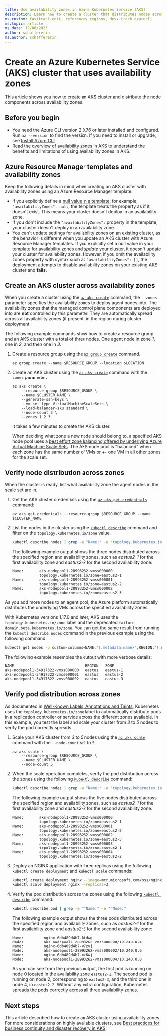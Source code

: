 ```yaml
---
title: Use availability zones in Azure Kubernetes Service (AKS)
description: Learn how to create a cluster that distributes nodes across availability zones in Azure Kubernetes Service (AKS)
ms.custom: fasttrack-edit, references_regions, devx-track-azurecli
ms.topic: article
ms.date: 12/06/2023
author: schaffererin
ms.author: schaffererin
---
```


# Create an Azure Kubernetes Service (AKS) cluster that uses availability zones

This article shows you how to create an AKS cluster and distribute the node components across availability zones.

## Before you begin

* You need the Azure CLI version 2.0.76 or later installed and configured. Run `az --version` to find the version. If you need to install or upgrade, see [Install Azure CLI][install-azure-cli].
* Read the [overview of availability zones in AKS](./availability-zones-overview.md) to understand the benefits and limitations of using availability zones in AKS.

## Azure Resource Manager templates and availability zones

Keep the following details in mind when creating an AKS cluster with availability zones using an Azure Resource Manager template:

* If you explicitly define a [null value in a template][arm-template-null], for example, `"availabilityZones": null`, the template treats the property as if it doesn't exist. This means your cluster doesn't deploy in an availability zone.
* If you don't include the `"availabilityZones":` property in the template, your cluster doesn't deploy in an availability zone.
* You can't update settings for availability zones on an existing cluster, as the behavior is different when you update an AKS cluster with Azure Resource Manager templates. If you explicitly set a null value in your template for availability zones and *update* your cluster, it doesn't update your cluster for availability zones. However, if you omit the availability zones property with syntax such as `"availabilityZones": []`, the deployment attempts to disable availability zones on your existing AKS cluster and **fails**.

## Create an AKS cluster across availability zones

When you create a cluster using the [`az aks create`][az-aks-create] command, the `--zones` parameter specifies the availability zones to deploy agent nodes into. The availability zones that the managed control plane components are deployed into are **not** controlled by this parameter. They are automatically spread across all availability zones (if present) in the region during cluster deployment.

The following example commands show how to create a resource group and an AKS cluster with a total of three nodes. One agent node in zone *1*, one in *2*, and then one in *3*.

1. Create a resource group using the [`az group create`][az-group-create] command.

    ```azurecli-interactive
    az group create --name $RESOURCE_GROUP --location $LOCATION
    ```

2. Create an AKS cluster using the [`az aks create`][az-aks-create] command with the `--zones` parameter.

    ```azurecli-interactive
    az aks create \
        --resource-group $RESOURCE_GROUP \
        --name $CLUSTER_NAME \
        --generate-ssh-keys \
        --vm-set-type VirtualMachineScaleSets \
        --load-balancer-sku standard \
        --node-count 3 \
        --zones 1 2 3
    ```

    It takes a few minutes to create the AKS cluster.
    
    When deciding what zone a new node should belong to, a specified AKS node pool uses a [best effort zone balancing offered by underlying Azure Virtual Machine Scale Sets][vmss-zone-balancing]. The AKS node pool is "balanced" when each zone has the same number of VMs or +\- one VM in all other zones for the scale set.

## Verify node distribution across zones

When the cluster is ready, list what availability zone the agent nodes in the scale set are in.

1. Get the AKS cluster credentials using the [`az aks get-credentials`][az-aks-get-credentials] command:

    ```azurecli-interactive
    az aks get-credentials --resource-group $RESOURCE_GROUP --name $CLUSTER_NAME
    ```

2. List the nodes in the cluster using the [`kubectl describe`][kubectl-describe] command and filter on the `topology.kubernetes.io/zone` value.

    ```bash
    kubectl describe nodes | grep -e "Name:" -e "topology.kubernetes.io/zone"
    ```

    The following example output shows the three nodes distributed across the specified region and availability zones, such as *eastus2-1* for the first availability zone and *eastus2-2* for the second availability zone:
    
    ```output
    Name:       aks-nodepool1-28993262-vmss000000
                topology.kubernetes.io/zone=eastus2-1
    Name:       aks-nodepool1-28993262-vmss000001
                topology.kubernetes.io/zone=eastus2-2
    Name:       aks-nodepool1-28993262-vmss000002
                topology.kubernetes.io/zone=eastus2-3
    ```

As you add more nodes to an agent pool, the Azure platform automatically distributes the underlying VMs across the specified availability zones.

With Kubernetes versions 1.17.0 and later, AKS uses the `topology.kubernetes.io/zone` label and the deprecated `failure-domain.beta.kubernetes.io/zone`. You can get the same result from running the `kubectl describe nodes` command in the previous example using the following command:

```bash
kubectl get nodes -o custom-columns=NAME:'{.metadata.name}',REGION:'{.metadata.labels.topology\.kubernetes\.io/region}',ZONE:'{metadata.labels.topology\.kubernetes\.io/zone}'
```

The following example resembles the output with more verbose details:

```output
NAME                                REGION   ZONE
aks-nodepool1-34917322-vmss000000   eastus   eastus-1
aks-nodepool1-34917322-vmss000001   eastus   eastus-2
aks-nodepool1-34917322-vmss000002   eastus   eastus-3
```

## Verify pod distribution across zones

As documented in [Well-Known Labels, Annotations and Taints][kubectl-well_known_labels], Kubernetes uses the `topology.kubernetes.io/zone` label to automatically distribute pods in a replication controller or service across the different zones available. In this example, you test the label and scale your cluster from *3* to *5* nodes to verify the pod correctly spreads.

1. Scale your AKS cluster from *3* to *5* nodes using the [`az aks scale`][az-aks-scale] command with the `--node-count` set to `5`.

    ```azurecli-interactive
    az aks scale \
        --resource-group $RESOURCE_GROUP \
        --name $CLUSTER_NAME \
        --node-count 5
    ```

2. When the scale operation completes, verify the pod distribution across the zones using the following [`kubectl describe`][kubectl-describe] command: 

    ```bash
    kubectl describe nodes | grep -e "Name:" -e "topology.kubernetes.io/zone"
    ```

    The following example output shows the five nodes distributed across the specified region and availability zones, such as *eastus2-1* for the first availability zone and *eastus2-2* for the second availability zone:

    ```output
    Name:       aks-nodepool1-28993262-vmss000000
                topology.kubernetes.io/zone=eastus2-1
    Name:       aks-nodepool1-28993262-vmss000001
                topology.kubernetes.io/zone=eastus2-2
    Name:       aks-nodepool1-28993262-vmss000002
                topology.kubernetes.io/zone=eastus2-3
    Name:       aks-nodepool1-28993262-vmss000003
                topology.kubernetes.io/zone=eastus2-1
    Name:       aks-nodepool1-28993262-vmss000004
                topology.kubernetes.io/zone=eastus2-2
    ```

3. Deploy an NGINX application with three replicas using the following `kubectl create deployment` and `kubectl scale` commands:

    ```bash
    kubectl create deployment nginx --image=mcr.microsoft.com/oss/nginx/nginx:1.15.5-alpine
    kubectl scale deployment nginx --replicas=3
    ```

4. Verify the pod distribution across the zones using the following [`kubectl describe`][kubectl-describe] command:

    ```bash
    kubectl describe pod | grep -e "^Name:" -e "^Node:"
    ```

    The following example output shows the three pods distributed across the specified region and availability zones, such as *eastus2-1* for the first availability zone and *eastus2-2* for the second availability zone:

    ```output
    Name:         nginx-6db489d4b7-ktdwg
    Node:         aks-nodepool1-28993262-vmss000000/10.240.0.4
    Name:         nginx-6db489d4b7-v7zvj
    Node:         aks-nodepool1-28993262-vmss000002/10.240.0.6
    Name:         nginx-6db489d4b7-xz6wj
    Node:         aks-nodepool1-28993262-vmss000004/10.240.0.8
    ```

    As you can see from the previous output, the first pod is running on node 0 located in the availability zone `eastus2-1`. The second pod is running on node 2, corresponding to `eastus2-3`, and the third one in node 4, in `eastus2-2`. Without any extra configuration, Kubernetes spreads the pods correctly across all three availability zones.
    
## Next steps

This article described how to create an AKS cluster using availability zones. For more considerations on highly available clusters, see [Best practices for business continuity and disaster recovery in AKS][best-practices-bc-dr].

<!-- LINKS - internal -->
[install-azure-cli]: /cli/azure/install-azure-cli
[az-aks-create]: /cli/azure/aks#az-aks-create
[best-practices-bc-dr]: operator-best-practices-multi-region.md
[az-aks-get-credentials]: /cli/azure/aks#az-aks-get-credentials
[vmss-zone-balancing]: ../virtual-machine-scale-sets/virtual-machine-scale-sets-use-availability-zones.md#zone-balancing
[arm-template-null]: ../azure-resource-manager/templates/template-expressions.md#null-values
[az-group-create]: /cli/azure/group#az-group-create
[az-aks-scale]: /cli/azure/aks#az-aks-scale

<!-- LINKS - external -->
[kubectl-describe]: https://kubernetes.io/docs/reference/generated/kubectl/kubectl-commands#describe
[kubectl-well_known_labels]: https://kubernetes.io/docs/reference/labels-annotations-taints/

